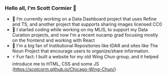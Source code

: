 ### Hello all, I'm Scott Cormier 👋

<!--
**scotcorm/scotcorm** is a ✨ _special_ ✨ repository because its `README.md` (this file) appears on your GitHub profile.
-->

- 🔭 I’m currently working on a Data Dashboard project that uses Refine and TS, and another project that supports sharing images licensed CC0
- 🌱 I started coding while working on my MLIS, to support my Data Curation projects, and now I'm a recent nucamp grad focusing mostly on the frontend and working with React 
- 👯 I'm a big fan of Institutional Repositories like tDAR and sites like The Noun Project that encourage users to organize/share information.  
- ⚡ Fun fact: I built a website for my old Wing Chun group, and it helped introduce me to HTML, CSS and some JS (https://scotcorm.github.io/Chicago-Wing-Chun/)


